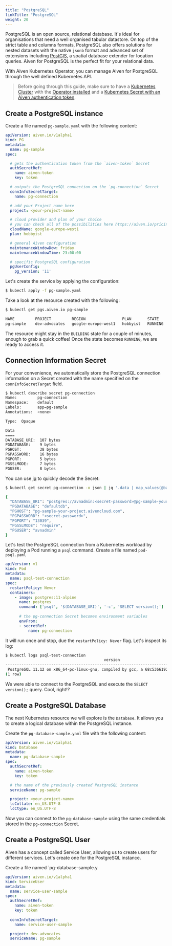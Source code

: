 ```yaml
---
title: "PostgreSQL"
linkTitle: "PostgreSQL"
weight: 20 
---
```


PostgreSQL is an open source, relational database. It's ideal for organisations that need a well organised tabular datastore. On top of the strict table and columns formats, PostgreSQL also offers solutions for nested datasets with the native `jsonb` format and advanced set of extensions including [PostGIS](https://postgis.net/), a spatial database extender for location queries. Aiven for PostgreSQL is the perfect fit for your relational data.

With Aiven Kubernetes Operator, you can manage Aiven for PostgreSQL through the well defined Kubernetes API.

> Before going through this guide, make sure to have a [Kubernetes Cluster](../installation/prerequisites/) with the [Operator installed](../installation/) and a [Kubernetes Secret with an Aiven authentication token](../authentication/).

## Create a PostgreSQL instance
Create a file named `pg-sample.yaml` with the following content:
```yaml
apiVersion: aiven.io/v1alpha1
kind: PG
metadata:
  name: pg-sample
spec:

  # gets the authentication token from the `aiven-token` Secret
  authSecretRef:
    name: aiven-token
    key: token

  # outputs the PostgreSQL connection on the `pg-connection` Secret
  connInfoSecretTarget:
    name: pg-connection

  # add your Project name here
  project: <your-project-name> 

  # cloud provider and plan of your choice
  # you can check all of the possibilities here https://aiven.io/pricing
  cloudName: google-europe-west1
  plan: hobbyist

  # general Aiven configuration
  maintenanceWindowDow: friday
  maintenanceWindowTime: 23:00:00

  # specific PostgreSQL configuration
  pgUserConfig:
    pg_version: '11'
```

Let's create the service by applying the configuration:
```bash
$ kubectl apply -f pg-sample.yaml
```

Take a look at the resource created with the following:
```bash
$ kubectl get pgs.aiven.io pg-sample

NAME         PROJECT         REGION                PLAN       STATE
pg-sample    dev-advocates   google-europe-west1   hobbyist   RUNNING
```

The resource might stay in the `BUILDING` state for a couple of minutes, enough to grab a quick coffee! Once the state becomes `RUNNING`, we are ready to access it.

## Connection Information Secret 
For your convenience, we automatically store the PostgreSQL connection information on a Secret created with the name specified on the `connInfoSecretTarget` field.

```bash
$ kubectl describe secret pg-connection 
Name:         pg-connection
Namespace:    default
Labels:       app=pg-sample
Annotations:  <none>

Type:  Opaque

Data
====
DATABASE_URI:  107 bytes
PGDATABASE:    9 bytes
PGHOST:        38 bytes
PGPASSWORD:    16 bytes
PGPORT:        5 bytes
PGSSLMODE:     7 bytes
PGUSER:        8 bytes
```

You can use [jq](https://github.com/stedolan/jq) to quickly decode the Secret:
```bash
$ kubectl get secret pg-connection -o json | jq '.data | map_values(@base64d)'

{
  "DATABASE_URI": "postgres://avnadmin:<secret-password>@pg-sample-your-project.aivencloud.com:13039/defaultdb?sslmode=require",
  "PGDATABASE": "defaultdb",
  "PGHOST": "pg-sample-your-project.aivencloud.com",
  "PGPASSWORD": "<secret-password>",
  "PGPORT": "13039",
  "PGSSLMODE": "require",
  "PGUSER": "avnadmin"
}
```

Let's test the PostgreSQL connection from a Kubernetes workload by deploying a Pod running a `psql` command. Create a file named `pod-psql.yaml`
```yaml
apiVersion: v1
kind: Pod
metadata:
  name: psql-test-connection
spec:
  restartPolicy: Never
  containers:
    - image: postgres:11-alpine
      name: postgres
      command: ['psql', '$(DATABASE_URI)', '-c', 'SELECT version();']
      
      # the pg-connection Secret becomes environment variables 
      envFrom:
      - secretRef:
          name: pg-connection
```

It will run once and stop, due the `restartPolicy: Never` flag. Let's inspect its log:
```bash
$ kubectl logs psql-test-connection
                                           version                                           
---------------------------------------------------------------------------------------------
 PostgreSQL 11.12 on x86_64-pc-linux-gnu, compiled by gcc, a 68c5366192 p 6b9244f01a, 64-bit
(1 row)
```

We were able to connect to the PostgreSQL and execute the `SELECT version();` query. Cool, right!?

## Create a PostgreSQL Database
The next Kubernetes resource we will explore is the `Database`. It allows you to create a logical database within the PostgreSQL instance.

Create the `pg-database-sample.yaml` file with the following content:
```yaml
apiVersion: aiven.io/v1alpha1
kind: Database
metadata:
  name: pg-database-sample
spec:
  authSecretRef:
    name: aiven-token
    key: token

  # the name of the previously created PostgreSQL instance
  serviceName: pg-sample 

  project: <your-project-name>
  lcCollate: en_US.UTF-8
  lcCtype: en_US.UTF-8
```

Now you can connect to the `pg-database-sample` using the same credentials stored in the `pg-connection` Secret.

## Create a PostgreSQL User
Aiven has a concept called Service User, allowing us to create users for different services. Let's create one for the PostgreSQL instance.

Create a file named `pg-database-sample.y
```yaml
apiVersion: aiven.io/v1alpha1
kind: ServiceUser
metadata:
  name: service-user-sample
spec:
  authSecretRef:
    name: aiven-token
    key: token
  
  connInfoSecretTarget:
    name: service-user-sample

  project: dev-advocates
  serviceName: pg-sample
```